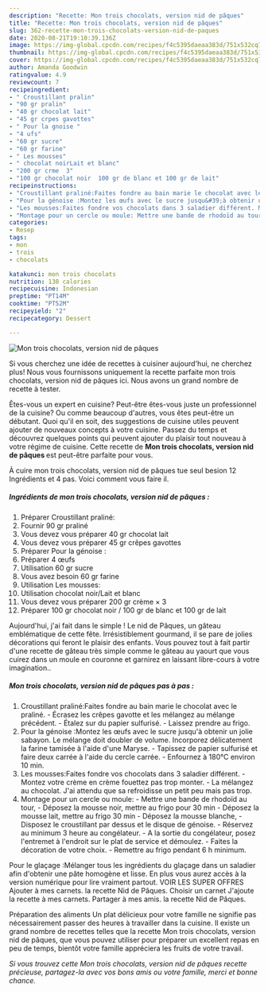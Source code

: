 ```yaml
---
description: "Recette: Mon trois chocolats, version nid de pâques"
title: "Recette: Mon trois chocolats, version nid de pâques"
slug: 362-recette-mon-trois-chocolats-version-nid-de-paques
date: 2020-08-21T19:10:39.136Z
image: https://img-global.cpcdn.com/recipes/f4c5395daeaa383d/751x532cq70/mon-trois-chocolats-version-nid-de-paques-photo-principale-de-la-recette.jpg
thumbnail: https://img-global.cpcdn.com/recipes/f4c5395daeaa383d/751x532cq70/mon-trois-chocolats-version-nid-de-paques-photo-principale-de-la-recette.jpg
cover: https://img-global.cpcdn.com/recipes/f4c5395daeaa383d/751x532cq70/mon-trois-chocolats-version-nid-de-paques-photo-principale-de-la-recette.jpg
author: Amanda Goodwin
ratingvalue: 4.9
reviewcount: 7
recipeingredient:
- " Croustillant pralin"
- "90 gr pralin"
- "40 gr chocolat lait"
- "45 gr crpes gavottes"
- " Pour la gnoise "
- "4 ufs"
- "60 gr sucre"
- "60 gr farine"
- " Les mousses"
- " chocolat noirLait et blanc"
- "200 gr crme  3"
- "100 gr chocolat noir  100 gr de blanc et 100 gr de lait"
recipeinstructions:
- "Croustillant praliné:Faites fondre au bain marie le chocolat avec le praliné.  Écrasez les crêpes gavotte et les mélangez au mélange précédent. Étalez sur du papier sulfurisé. Laissez prendre au frigo."
- "Pour la génoise :Montez les œufs avec le sucre jusqu&#39;à obtenir un jolie sabayon. Le mélange doit doubler de volume. Incorporez délicatement la farine tamisée à l&#39;aide d&#39;une Maryse. Tapissez de papier sulfurisé et faire deux carrée à l&#39;aide du cercle carrée. Enfournez à 180°C environ 10 min."
- "Les mousses:Faites fondre vos chocolats dans 3 saladier différent. Montez votre crème en crème fouettez pas trop monter. La mélangez au chocolat. J&#39;ai attendu que sa refroidisse un petit peu mais pas trop."
- "Montage pour un cercle ou moule: Mettre une bande de rhodoïd au tour, Déposez la mousse noir, mettre au frigo pour 30 min Déposez la mousse lait, mettre au frigo 30 min Déposez la mousse blanche, Disposez le croustillant par dessus et le disque de génoise. Réservez au minimum 3 heure au congélateur. A la sortie du congélateur, posez l&#39;entremet à l&#39;endroit sur le plat de service et démoulez. Faites la décoration de votre choix. Remettre au frigo pendant 6 h minimum."
categories:
- Resep
tags:
- mon
- trois
- chocolats

katakunci: mon trois chocolats 
nutrition: 138 calories
recipecuisine: Indonesian
preptime: "PT14M"
cooktime: "PT52M"
recipeyield: "2"
recipecategory: Dessert

---
```



![Mon trois chocolats, version nid de pâques](https://img-global.cpcdn.com/recipes/f4c5395daeaa383d/751x532cq70/mon-trois-chocolats-version-nid-de-paques-photo-principale-de-la-recette.jpg)

Si vous cherchez une idée de recettes à cuisiner aujourd'hui, ne cherchez plus! Nous vous fournissons uniquement la recette parfaite mon trois chocolats, version nid de pâques ici. Nous avons un grand nombre de recette à tester.

Êtes-vous un expert en cuisine? Peut-être êtes-vous juste un professionnel de la cuisine? Ou comme beaucoup d'autres, vous êtes peut-être un débutant. Quoi qu'il en soit, des suggestions de cuisine utiles peuvent ajouter de nouveaux concepts à votre cuisine. Passez du temps et découvrez quelques points qui peuvent ajouter du plaisir tout nouveau à votre régime de cuisine. Cette recette de <strong> Mon trois chocolats, version nid de pâques </strong> est peut-être parfaite pour vous.

<!--inarticleads1-->

À cuire mon trois chocolats, version nid de pâques tue seul besion 12 Ingrédients et 4 pas. Voici comment vous faire il.

##### Ingrédients de mon trois chocolats, version nid de pâques :

1. Préparer  Croustillant praliné:
1. Fournir 90 gr praliné
1. Vous devez vous préparer 40 gr chocolat lait
1. Vous devez vous préparer 45 gr crêpes gavottes
1. Préparer  Pour la génoise :
1. Préparer 4 œufs
1. Utilisation 60 gr sucre
1. Vous avez besoin 60 gr farine
1. Utilisation  Les mousses:
1. Utilisation  chocolat noir/Lait et blanc
1. Vous devez vous préparer 200 gr crème × 3
1. Préparer 100 gr chocolat noir / 100 gr de blanc et 100 gr de lait


Aujourd&#39;hui, j&#39;ai fait dans le simple ! Le nid de Pâques, un gâteau emblématique de cette fête. Irrésistiblement gourmand, il se pare de jolies décorations qui feront le plaisir des enfants. Vous pouvez tout à fait partir d&#39;une recette de gâteau très simple comme le gâteau au yaourt que vous cuirez dans un moule en couronne et garnirez en laissant libre-cours à votre imagination.. 

<!--inarticleads2-->

##### Mon trois chocolats, version nid de pâques pas à pas :

1. Croustillant praliné:Faites fondre au bain marie le chocolat avec le praliné.  - Écrasez les crêpes gavotte et les mélangez au mélange précédent. - Étalez sur du papier sulfurisé. - Laissez prendre au frigo.
1. Pour la génoise :Montez les œufs avec le sucre jusqu&#39;à obtenir un jolie sabayon. Le mélange doit doubler de volume. Incorporez délicatement la farine tamisée à l&#39;aide d&#39;une Maryse. - Tapissez de papier sulfurisé et faire deux carrée à l&#39;aide du cercle carrée. - Enfournez à 180°C environ 10 min.
1. Les mousses:Faites fondre vos chocolats dans 3 saladier différent. - Montez votre crème en crème fouettez pas trop monter. - La mélangez au chocolat. J&#39;ai attendu que sa refroidisse un petit peu mais pas trop.
1. Montage pour un cercle ou moule: - Mettre une bande de rhodoïd au tour, - Déposez la mousse noir, mettre au frigo pour 30 min - Déposez la mousse lait, mettre au frigo 30 min - Déposez la mousse blanche, - Disposez le croustillant par dessus et le disque de génoise. - Réservez au minimum 3 heure au congélateur. - A la sortie du congélateur, posez l&#39;entremet à l&#39;endroit sur le plat de service et démoulez. - Faites la décoration de votre choix. - Remettre au frigo pendant 6 h minimum.


Pour le glaçage :Mélanger tous les ingrédients du glaçage dans un saladier afin d&#39;obtenir une pâte homogène et lisse. En plus vous aurez accès à la version numérique pour lire vraiment partout. VOIR LES SUPER OFFRES Ajouter à mes carnets. la recette Nid de Pâques. Choisir un carnet J&#39;ajoute la recette à mes carnets. Partager à mes amis. la recette Nid de Pâques. 

<!--inarticleads1-->

<p>
Préparation des aliments Un plat délicieux pour votre famille ne signifie pas nécessairement passer des heures à travailler dans la cuisine. Il existe un grand nombre de recettes telles que la recette Mon trois chocolats, version nid de pâques, que vous pouvez utiliser pour préparer un excellent repas en peu de temps, bientôt votre famille appréciera les fruits de votre travail.
</p>

<p>
<i>Si vous trouvez cette Mon trois chocolats, version nid de pâques recette précieuse, partagez-la avec vos bons amis ou votre famille, merci et bonne chance.</i>
</p>
